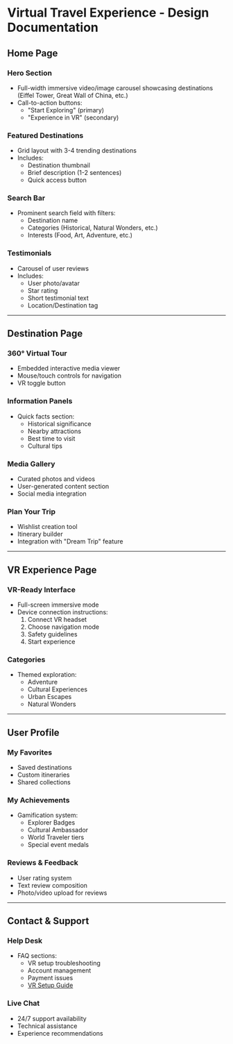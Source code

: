 # Virtual Travel Experience - Design Documentation

## Home Page

### Hero Section
- Full-width immersive video/image carousel showcasing destinations (Eiffel Tower, Great Wall of China, etc.)
- Call-to-action buttons:
  - "Start Exploring" (primary)
  - "Experience in VR" (secondary)

### Featured Destinations
- Grid layout with 3-4 trending destinations
- Includes:
  - Destination thumbnail
  - Brief description (1-2 sentences)
  - Quick access button

### Search Bar
- Prominent search field with filters:
  - Destination name
  - Categories (Historical, Natural Wonders, etc.)
  - Interests (Food, Art, Adventure, etc.)

### Testimonials
- Carousel of user reviews
- Includes:
  - User photo/avatar
  - Star rating
  - Short testimonial text
  - Location/Destination tag

---

## Destination Page

### 360° Virtual Tour
- Embedded interactive media viewer
- Mouse/touch controls for navigation
- VR toggle button

### Information Panels
- Quick facts section:
  - Historical significance
  - Nearby attractions
  - Best time to visit
  - Cultural tips

### Media Gallery
- Curated photos and videos
- User-generated content section
- Social media integration

### Plan Your Trip
- Wishlist creation tool
- Itinerary builder
- Integration with "Dream Trip" feature

---

## VR Experience Page

### VR-Ready Interface
- Full-screen immersive mode
- Device connection instructions:
  1. Connect VR headset
  2. Choose navigation mode
  3. Safety guidelines
  4. Start experience

### Categories
- Themed exploration:
  - Adventure
  - Cultural Experiences
  - Urban Escapes
  - Natural Wonders

---

## User Profile

### My Favorites
- Saved destinations
- Custom itineraries
- Shared collections

### My Achievements
- Gamification system:
  - Explorer Badges
  - Cultural Ambassador
  - World Traveler tiers
  - Special event medals

### Reviews & Feedback
- User rating system
- Text review composition
- Photo/video upload for reviews

---

## Contact & Support

### Help Desk
- FAQ sections:
  - VR setup troubleshooting
  - Account management
  - Payment issues
  - [VR Setup Guide](#)

### Live Chat
- 24/7 support availability
- Technical assistance
- Experience recommendations